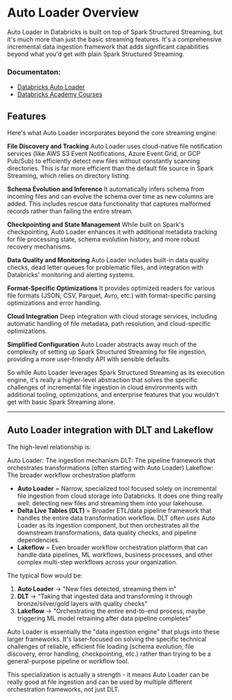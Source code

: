 # Auto Loader Overview
Auto Loader in Databricks is built on top of Spark Structured Streaming, but it's much more than just the basic streaming features. It's a comprehensive incremental data ingestion framework that adds significant capabilities beyond what you'd get with plain Spark Structured Streaming.

### Documentaton:
- [Databricks Auto Loader](https://docs.databricks.com/aws/en/ingestion/cloud-object-storage/auto-loader/)
- [Databricks Academy Courses](https://customer-academy.databricks.com/learn/global-search/autoloader)

## Features
Here's what Auto Loader incorporates beyond the core streaming engine:

**File Discovery and Tracking**
Auto Loader uses cloud-native file notification services (like AWS S3 Event Notifications, Azure Event Grid, or GCP Pub/Sub) to efficiently detect new files without constantly scanning directories. This is far more efficient than the default file source in Spark Streaming, which relies on directory listing.

**Schema Evolution and Inference**
It automatically infers schema from incoming files and can evolve the schema over time as new columns are added. This includes rescue data functionality that captures malformed records rather than failing the entire stream.

**Checkpointing and State Management**
While built on Spark's checkpointing, Auto Loader enhances it with additional metadata tracking for file processing state, schema evolution history, and more robust recovery mechanisms.

**Data Quality and Monitoring**
Auto Loader includes built-in data quality checks, dead letter queues for problematic files, and integration with Databricks' monitoring and alerting systems.

**Format-Specific Optimizations**
It provides optimized readers for various file formats (JSON, CSV, Parquet, Avro, etc.) with format-specific parsing optimizations and error handling.

**Cloud Integration**
Deep integration with cloud storage services, including automatic handling of file metadata, path resolution, and cloud-specific optimizations.

**Simplified Configuration**
Auto Loader abstracts away much of the complexity of setting up Spark Structured Streaming for file ingestion, providing a more user-friendly API with sensible defaults.

So while Auto Loader leverages Spark Structured Streaming as its execution engine, it's really a higher-level abstraction that solves the specific challenges of incremental file ingestion in cloud environments with additional tooling, optimizations, and enterprise features that you wouldn't get with basic Spark Streaming alone.

---
## Auto Loader integration with DLT and Lakeflow
The high-level relationship is:

Auto Loader: The ingestion mechanism
DLT: The pipeline framework that orchestrates transformations (often starting with Auto Loader)
Lakeflow: The broader workflow orchestration platform

- **Auto Loader** = Narrow, specialized tool focused solely on incremental file ingestion from cloud storage into Databricks. It does one thing really well: detecting new files and streaming them into your lakehouse.
- **Delta Live Tables (DLT)** = Broader ETL/data pipeline framework that handles the entire data transformation workflow. DLT often *uses* Auto Loader as its ingestion component, but then orchestrates all the downstream transformations, data quality checks, and pipeline dependencies.
- **Lakeflow** = Even broader workflow orchestration platform that can handle data pipelines, ML workflows, business processes, and other complex multi-step workflows across your organization.

The typical flow would be:
1. **Auto Loader** → "New files detected, streaming them in"
2. **DLT** → "Taking that ingested data and transforming it through bronze/silver/gold layers with quality checks"
3. **Lakeflow** → "Orchestrating the entire end-to-end process, maybe triggering ML model retraining after data pipeline completes"

Auto Loader is essentially the "data ingestion engine" that plugs into these larger frameworks. It's laser-focused on solving the specific technical challenges of reliable, efficient file loading (schema evolution, file discovery, error handling, checkpointing, etc.) rather than trying to be a general-purpose pipeline or workflow tool.

This specialization is actually a strength - it means Auto Loader can be really good at file ingestion and can be used by multiple different orchestration frameworks, not just DLT.
